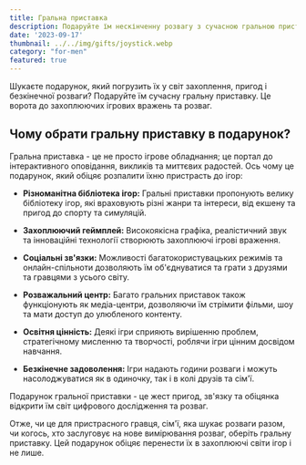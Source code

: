 ```yaml
---
title: Гральна приставка
description: Подаруйте їм нескінченну розвагу з сучасною гральною приставкою.
date: '2023-09-17'
thumbnail: ../../img/gifts/joystick.webp
category: "for-men"
featured: true
---
```


Шукаєте подарунок, який погрузить їх у світ захоплення, пригод і безкінечної розваги? Подаруйте їм сучасну гральну приставку. Це ворота до захоплюючих ігрових вражень та розваг.

## Чому обрати гральну приставку в подарунок?

Гральна приставка - це не просто ігрове обладнання; це портал до інтерактивного оповідання, викликів та миттєвих радостей. Ось чому це подарунок, який обіцяє розпалити їхню пристрасть до ігор:

- **Різноманітна бібліотека ігор:** Гральні приставки пропонують велику бібліотеку ігор, які враховують різні жанри та інтереси, від екшену та пригод до спорту та симуляцій.

- **Захоплюючий геймплей:** Високоякісна графіка, реалістичний звук та інноваційні технології створюють захоплюючі ігрові враження.

- **Соціальні зв'язки:** Можливості багатокористувацьких режимів та онлайн-спільноти дозволяють їм об'єднуватися та грати з друзями та гравцями з усього світу.

- **Розважальний центр:** Багато гральних приставок також функціонують як медіа-центри, дозволяючи їм стрімити фільми, шоу та мати доступ до улюбленого контенту.

- **Освітня цінність:** Деякі ігри сприяють вирішенню проблем, стратегічному мисленню та творчості, роблячи ігри цінним досвідом навчання.

- **Безкінечне задоволення:** Ігри надають години розваги і можуть насолоджуватися як в одиночку, так і в колі друзів та сім'ї.

Подарунок гральної приставки - це жест пригод, зв'язку та обіцянка відкрити їм світ цифрового дослідження та розваг.

Отже, чи це для пристрасного гравця, сім'ї, яка шукає розваги разом, чи когось, хто заслуговує на нове вимірювання розваг, оберіть гральну приставку. Цей подарунок обіцяє перенести їх в захоплюючі світи ігор і не лише.
